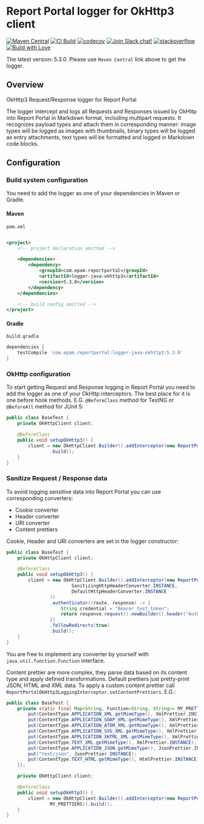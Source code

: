 # Report Portal logger for OkHttp3 client

[![Maven Central](https://img.shields.io/maven-central/v/com.epam.reportportal/logger-java-okhttp3.svg?label=Maven%20Central)](https://central.sonatype.com/artifact/com.epam.reportportal/logger-java-okhttp3)
[![CI Build](https://github.com/reportportal/logger-java-okhttp3/actions/workflows/ci.yml/badge.svg)](https://github.com/reportportal/logger-java-okhttp3/actions/workflows/ci.yml)
[![codecov](https://codecov.io/gh/reportportal/logger-java-okhttp3/branch/develop/graph/badge.svg?token=M2J13Z075Y)](https://codecov.io/gh/reportportal/logger-java-okhttp3)
[![Join Slack chat!](https://img.shields.io/badge/slack-join-brightgreen.svg)](https://slack.epmrpp.reportportal.io/)
[![stackoverflow](https://img.shields.io/badge/reportportal-stackoverflow-orange.svg?style=flat)](http://stackoverflow.com/questions/tagged/reportportal)
[![Build with Love](https://img.shields.io/badge/build%20with-❤%EF%B8%8F%E2%80%8D-lightgrey.svg)](http://reportportal.io?style=flat)

The latest version: 5.3.0. Please use `Maven Central` link above to get the logger.

## Overview

OkHttp3 Request/Response logger for Report Portal

The logger intercept and logs all Requests and Responses issued by OkHttp into Report Portal in Markdown format,
including multipart requests. It recognizes payload types and attach them in corresponding manner: image types will be
logged as images with thumbnails, binary types will be logged as entry attachments, text types will be formatted and
logged in Markdown code blocks.

## Configuration

### Build system configuration

You need to add the logger as one of your dependencies in Maven or Gradle.

#### Maven

`pom.xml`

```xml

<project>
    <!-- project declaration omitted -->

    <dependencies>
        <dependency>
            <groupId>com.epam.reportportal</groupId>
            <artifactId>logger-java-okhttp3</artifactId>
            <version>5.3.0</version>
        </dependency>
    </dependencies>

    <!-- build config omitted -->
</project>
```

#### Gradle

`build.gradle`

```groovy
dependencies {
    testCompile 'com.epam.reportportal:logger-java-okhttp3:5.3.0'
}
```

### OkHttp configuration

To start getting Request and Response logging in Report Portal you need to add the logger as one of your OkHttp
interceptors. The best place for it is one before hook methods. E.G. `@BeforeClass` method for TestNG or `@BeforeAll`
method for JUnit 5:

```java
public class BaseTest {
	private OkHttpClient client;

	@BeforeClass
	public void setupOkHttp3() {
		client = new OkHttpClient.Builder().addInterceptor(new ReportPortalOkHttp3LoggingInterceptor(LogLevel.INFO))
				.build();
	}
}
```

### Sanitize Request / Response data

To avoid logging sensitive data into Report Portal you can use corresponding converters:

* Cookie converter
* Header converter
* URI converter
* Content prettiers

Cookie, Header and URI converters are set in the logger constructor:

```java
public class BaseTest {
	private OkHttpClient client;

	@BeforeClass
	public void setupOkHttp3() {
		client = new OkHttpClient.Builder().addInterceptor(new ReportPortalOkHttp3LoggingInterceptor(LogLevel.INFO,
						SanitizingHttpHeaderConverter.INSTANCE,
						DefaultHttpHeaderConverter.INSTANCE
				))
				.authenticator((route, response) -> {
					String credential = "Bearer test_token";
					return response.request().newBuilder().header("Authorization", credential).build();
				})
				.followRedirects(true)
				.build();
	}
}
```

You are free to implement any converter by yourself with `java.util.function.Function` interface.

Content prettier are more complex, they parse data based on its content type and apply defined transformations. Default
prettiers just pretty-print JSON, HTML and XML data. To apply a custom content prettier call
`ReportPortalOkHttp3LoggingInterceptor.setContentPrettiers`.
E.G.:

```java
public class BaseTest {
	private static final Map<String, Function<String, String>> MY_PRETTIERS = new HashMap<String, Function<String, String>>() {{
		put(ContentType.APPLICATION_XML.getMimeType(), XmlPrettier.INSTANCE);
		put(ContentType.APPLICATION_SOAP_XML.getMimeType(), XmlPrettier.INSTANCE);
		put(ContentType.APPLICATION_ATOM_XML.getMimeType(), XmlPrettier.INSTANCE);
		put(ContentType.APPLICATION_SVG_XML.getMimeType(), XmlPrettier.INSTANCE);
		put(ContentType.APPLICATION_XHTML_XML.getMimeType(), XmlPrettier.INSTANCE);
		put(ContentType.TEXT_XML.getMimeType(), XmlPrettier.INSTANCE);
		put(ContentType.APPLICATION_JSON.getMimeType(), JsonPrettier.INSTANCE);
		put("text/json", JsonPrettier.INSTANCE);
		put(ContentType.TEXT_HTML.getMimeType(), HtmlPrettier.INSTANCE);
	}};

	private OkHttpClient client;

	@BeforeClass
	public void setupOkHttp3() {
		client = new OkHttpClient.Builder().addInterceptor(new ReportPortalOkHttp3LoggingInterceptor(LogLevel.INFO).setContentPrettiers(
				MY_PRETTIERS)).build();
	}
}
```
